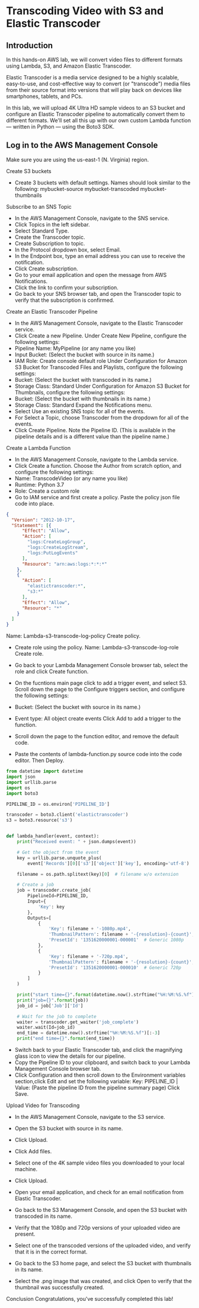 # Transcoding Video with S3 and Elastic Transcoder

## Introduction

In this hands-on AWS lab, we will convert video files to different formats using Lambda, S3, and Amazon Elastic Transcoder.

Elastic Transcoder is a media service designed to be a highly scalable, easy-to-use, and cost-effective way to convert (or "transcode") media files from their source format into versions that will play back on devices like smartphones, tablets, and PCs.

In this lab, we will upload 4K Ultra HD sample videos to an S3 bucket and configure an Elastic Transcoder pipeline to automatically convert them to different formats. We'll set all this up with our own custom Lambda function — written in Python — using the Boto3 SDK.


## Log in to the AWS Management Console
Make sure you are using the us-east-1 (N. Virginia) region.

Create S3 buckets
- Create 3 buckets with default settings. Names should look similar to the following:
mybucket-source
mybucket-transcoded
mybucket-thumbnails


Subscribe to an SNS Topic
- In the AWS Management Console, navigate to the SNS service.
- Click Topics in the left sidebar.
- Select Standard Type.
- Create the Transcoder topic.
- Create Subscription to topic.
- In the Protocol dropdown box, select Email.
- In the Endpoint box, type an email address you can use to receive the notification.
- Click Create subscription.
- Go to your email application and open the message from AWS Notifications.
- Click the link to confirm your subscription.
- Go back to your SNS browser tab, and open the Transcoder topic to verify that the subscription is confirmed.

Create an Elastic Transcoder Pipeline
- In the AWS Management Console, navigate to the Elastic Transcoder service.
- Click Create a new Pipeline.
Under Create New Pipeline, configure the following settings:
- Pipeline Name: MyPipeline (or any name you like)
- Input Bucket: (Select the bucket with source in its name.)
- IAM Role: Create console default role
Under Configuration for Amazon S3 Bucket for Transcoded Files and Playlists, configure the following settings:
- Bucket: (Select the bucket with transcoded in its name.)
- Storage Class: Standard
Under Configuration for Amazon S3 Bucket for Thumbnails, configure the following settings:
- Bucket: (Select the bucket with thumbnails in its name.)
- Storage Class: Standard
Expand the Notifications menu.
- Select Use an existing SNS topic for all of the events.
- For Select a Topic, choose Transcoder from the dropdown for all of the events.
- Click Create Pipeline.
Note the Pipeline ID. (This is available in the pipeline details and is a different value than the pipeline name.)

Create a Lambda Function
- In the AWS Management Console, navigate to the Lambda service.
- Click Create a function.
Choose the Author from scratch option, and configure the following settings:
- Name: TranscodeVideo (or any name you like)
- Runtime: Python 3.7
- Role: Create a custom role
- Go to IAM service and first create a policy. Paste the policy json file code into place.

```json
{
  "Version": "2012-10-17",
  "Statement": [{
      "Effect": "Allow",
      "Action": [
        "logs:CreateLogGroup",
        "logs:CreateLogStream",
        "logs:PutLogEvents"
      ],
      "Resource": "arn:aws:logs:*:*:*"
    },
    {
      "Action": [
        "elastictranscoder:*",
        "s3:*"
      ],
      "Effect": "Allow",
      "Resource": "*"
    }
  ]
}
```


Name: Lambda-s3-transcode-log-policy
Create policy.

- Create role using the policy.
Name: Lambda-s3-transcode-log-role
Create role.
- Go back to your Lambda Management Console browser tab, select the role and click Create function.
- On the fucntions main page click to add a trigger event, and select S3.
Scroll down the page to the Configure triggers section, and configure the following settings:
- Bucket: (Select the bucket with source in its name.)
- Event type: All object create events
Click Add to add a trigger to the function.

- Scroll down the page to the function editor, and remove the default code.
- Paste the contents of lambda-function.py source code into the code editor. Then Deploy.

```python
from datetime import datetime
import json
import urllib.parse
import os
import boto3

PIPELINE_ID = os.environ['PIPELINE_ID']

transcoder = boto3.client('elastictranscoder')
s3 = boto3.resource('s3')


def lambda_handler(event, context):
    print("Received event: " + json.dumps(event))

    # Get the object from the event
    key = urllib.parse.unquote_plus(
        event['Records'][0]['s3']['object']['key'], encoding='utf-8')

    filename = os.path.splitext(key)[0]  # filename w/o extension

    # Create a job
    job = transcoder.create_job(
        PipelineId=PIPELINE_ID,
        Input={
            'Key': key
        },
        Outputs=[
            {
                'Key': filename + '-1080p.mp4',
                'ThumbnailPattern': filename + '-{resolution}-{count}',
                'PresetId': '1351620000001-000001'  # Generic 1080p
            },
            {
                'Key': filename + '-720p.mp4',
                'ThumbnailPattern': filename + '-{resolution}-{count}',
                'PresetId': '1351620000001-000010'  # Generic 720p
            }
        ]
    )

    print("start time={}".format(datetime.now().strftime("%H:%M:%S.%f")[:-3]))
    print("job={}".format(job))
    job_id = job['Job']['Id']

    # Wait for the job to complete
    waiter = transcoder.get_waiter('job_complete')
    waiter.wait(Id=job_id)
    end_time = datetime.now().strftime("%H:%M:%S.%f")[:-3]
    print("end time={}".format(end_time))
```

- Switch back to your Elastic Transcoder tab, and click the magnifying glass icon to view the details for our pipeline.
- Copy the Pipeline ID to your clipboard, and switch back to your Lambda Management Console browser tab.
- Click Configuration and then scroll down to the Environment variables section,click Edit and set the following variable:
Key: PIPELINE_ID | Value: (Paste the pipeline ID from the pipeline summary page)
Click Save.

>>
Upload Video for Transcoding
- In the AWS Management Console, navigate to the S3 service.
- Open the S3 bucket with source in its name.
- Click Upload.
- Click Add files.
- Select one of the 4K sample video files you downloaded to your local machine.
- Click Upload.

- Open your email application, and check for an email notification from Elastic Transcoder.
- Go back to the S3 Management Console, and open the S3 bucket with transcoded in its name.
- Verify that the 1080p and 720p versions of your uploaded video are present.
- Select one of the transcoded versions of the uploaded video, and verify that it is in the correct format.
- Go back to the S3 home page, and select the S3 bucket with thumbnails in its name.
- Select the .png image that was created, and click Open to verify that the thumbnail was successfully created.

Conclusion
Congratulations, you've successfully completed this lab!